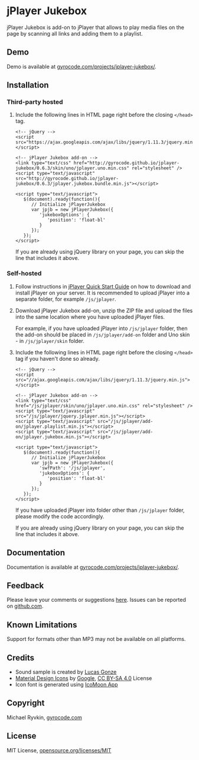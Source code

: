 jPlayer Jukebox
===============

jPlayer Jukebox is add-on to jPlayer that allows to play media files on the page by scanning all links and adding them to a playlist.


Demo
----

Demo is available at [gyrocode.com/projects/jplayer-jukebox/](http://www.gyrocode.com/projects/jplayer-jukebox/).


Installation
------------

### Third-party hosted

1. Include the following lines in HTML page right before the closing `</head>` tag.

    ```
    <!-- jQuery -->
    <script src="https://ajax.googleapis.com/ajax/libs/jquery/1.11.3/jquery.min.js"></script>

    <!-- jPlayer Jukebox add-on -->
    <link type="text/css" href="http://gyrocode.github.io/jplayer-jukebox/0.6.3/skin/uno/jplayer.uno.min.css" rel="stylesheet" />
    <script type="text/javascript" src="http://gyrocode.github.io/jplayer-jukebox/0.6.3/jplayer.jukebox.bundle.min.js"></script>

    <script type="text/javascript">
       $(document).ready(function(){
          // Initialize jPlayerJukebox
          var jpjb = new jPlayerJukebox({
             'jukeboxOptions': {
                'position': 'float-bl'
             }
          });
       });
    </script>
    ```

    If you are already using jQuery library on your page, you can skip the line that includes it above.


### Self-hosted

1. Follow instructions in [jPlayer Quick Start Guide](http://jplayer.org/latest/quick-start-guide) on how to download and install jPlayer on your server. It is recommended to upload jPlayer into a separate folder, for example `/js/jplayer`.

2. Download jPlayer Jukebox add-on, unzip the ZIP file and upload the files into the same location where you have uploaded jPlayer files.

    For example, if you have uploaded jPlayer into `/js/jplayer` folder, then the add-on should be placed in `/js/jplayer/add-on` folder and Uno skin - in `/js/jplayer/skin` folder.

3. Include the following lines in HTML page right before the closing `</head>` tag if you haven't done so already.

    ```
    <!-- jQuery -->
    <script src="//ajax.googleapis.com/ajax/libs/jquery/1.11.3/jquery.min.js"></script>

    <!-- jPlayer Jukebox add-on -->
    <link type="text/css" href="/js/jplayer/skin/uno/jplayer.uno.min.css" rel="stylesheet" />
    <script type="text/javascript" src="/js/jplayer/jquery.jplayer.min.js"></script>
    <script type="text/javascript" src="/js/jplayer/add-on/jplayer.playlist.min.js"></script>
    <script type="text/javascript" src="/js/jplayer/add-on/jplayer.jukebox.min.js"></script>

    <script type="text/javascript">
       $(document).ready(function(){
          // Initialize jPlayerJukebox
          var jpjb = new jPlayerJukebox({
             'swfPath': '/js/jplayer',
             'jukeboxOptions': {
                'position': 'float-bl'
             }
          });
       });
    </script>
    ```

    If you have uploaded jPlayer into folder other than `/js/jplayer` folder, please modify the code accordingly.

    If you are already using jQuery library on your page, you can skip the line that includes it above.


Documentation
-------------

Documentation is available at [gyrocode.com/projects/jplayer-jukebox/](http://www.gyrocode.com/projects/jplayer-jukebox/).


Feedback
--------

Please leave your comments or suggestions [here](http://www.gyrocode.com/articles/jplayer-jukebox-add-on-yahoo-media-player-replacement/#respond).
Issues can be reported on [github.com](https://github.com/gyrocode/jplayer-jukebox/issues).


Known Limitations
-----------------

Support for formats other than MP3 may not be available on all platforms.


Credits
-------

- Sound sample is created by [Lucas Gonze](https://www.freesound.org/people/lucasgonze/sounds/58970/)
- [Material Design Icons](https://github.com/google/material-design-icons) by [Google](https://github.com/google), [CC BY-SA 4.0](http://creativecommons.org/licenses/by-sa/4.0/) License
- Icon font is generated using [IcoMoon App](https://icomoon.io/app)


Copyright
---------

Michael Ryvkin, [gyrocode.com](http://www.gyrocode.com)


License
-------

MIT License, [opensource.org/licenses/MIT](http://www.opensource.org/licenses/MIT)
